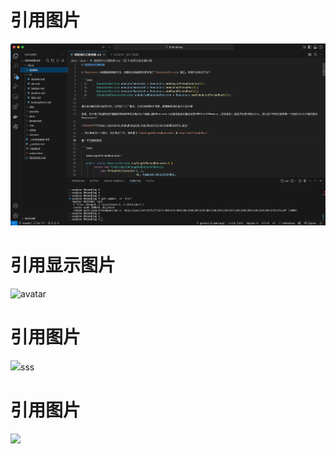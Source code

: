 
# 引用图片
![demo1](../../assets/demo1.png)
# 引用显示图片
![avatar](https://picture.zhanghong110.top/docsify/16411908661476.png)
# 引用图片
<img src="https://static.jyshare.com/images/runoob-logo.png" width="50%">sss</img>
# 引用图片
<img src="../assets/demo1.png" width="50%">